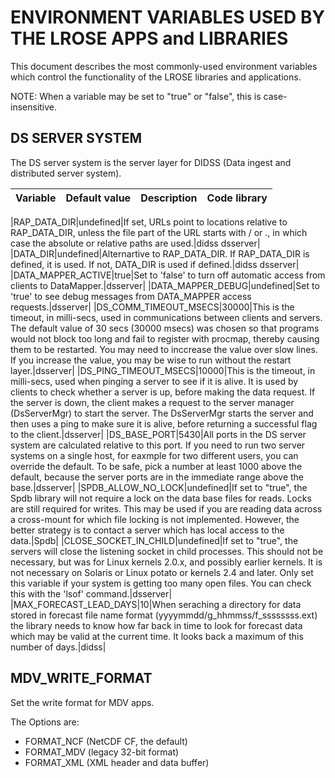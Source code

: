 # ENVIRONMENT VARIABLES USED BY THE LROSE APPS and LIBRARIES

This document describes the most commonly-used environment variables which control the functionality of the LROSE libraries and applications.

NOTE: When a variable may be set to "true" or "false", this is case-insensitive.

## DS SERVER SYSTEM

The DS server system is the server layer for DIDSS (Data ingest
and distributed server system).

| Variable | Default value | Description | Code library |
| -------- |:-------------:|:-----------:|:------------:|

|RAP_DATA_DIR|undefined|If set, URLs point to locations relative to RAP_DATA_DIR, unless the file part of the URL starts with / or ., in which case the absolute or relative paths are used.|didss dsserver|
|DATA_DIR|undefined|Alternartive to RAP_DATA_DIR. If RAP_DATA_DIR is defined, it is used. If not, DATA_DIR is used if defined.|didss dsserver|
|DATA_MAPPER_ACTIVE|true|Set to 'false' to turn off automatic access from clients to DataMapper.|dsserver|
|DATA_MAPPER_DEBUG|undefined|Set to 'true' to see debug messages from DATA_MAPPER access requests.|dsserver|
|DS_COMM_TIMEOUT_MSECS|30000|This is the timeout, in milli-secs, used in communications between clients and servers. The default value of 30 secs (30000 msecs) was chosen so that programs would not block too long and fail to register with procmap, thereby causing them to be restarted. You may need to inccrease the value over slow lines. If you increase the value, you may be wise to run without the restart layer.|dsserver|
|DS_PING_TIMEOUT_MSECS|10000|This is the timeout, in milli-secs, used when pinging a server to see if it is alive. It is used by clients to check whether a server is up, before making the data request. If the server is down, the client makes a request to the server manager (DsServerMgr) to start the server. The DsServerMgr starts the server and then uses a ping to make sure it is alive, before returning a successful flag to the client.|dsserver|
|DS_BASE_PORT|5430|All ports in the DS server system are calculated relative to this port. If you need to run two server systems on a single host, for eaxmple for  two different users, you can override the default. To be safe, pick a number at least 1000 above the default, because the server ports are in the immediate range above the base.|dsserver|
|SPDB_ALLOW_NO_LOCK|undefined|If set to "true", the Spdb library will not require a lock on the data base files for reads. Locks are still required for writes. This may be used if you are reading data across a cross-mount for which file locking is not implemented. However, the better strategy is to contact a server which has local access to the data.|Spdb|
|CLOSE_SOCKET_IN_CHILD|undefined|If set to "true", the servers will close the listening socket in child processes. This should not be necessary, but was for Linux kernels 2.0.x, and possibly earlier kernels. It is not necessary on Solaris or Linux potato or kernels 2.4 and later. Only set this variable if your system is getting too many open files. You can check this with the 'lsof' command.|dsserver|
|MAX_FORECAST_LEAD_DAYS|10|When seraching a directory for data stored in forecast file name format (yyyymmdd/g_hhmmss/f_ssssssss.ext) the library needs to know how far back in time to look for forecast data which may be valid at the current time. It looks back a maximum of this number of days.|didss|

## MDV_WRITE_FORMAT

Set the write format for MDV apps.

The Options are:

* FORMAT_NCF (NetCDF CF, the default)
* FORMAT_MDV (legacy 32-bit format)
* FORMAT_XML (XML header and data buffer)

